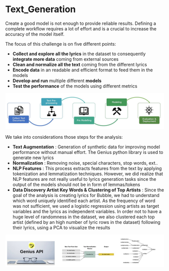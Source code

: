 # Text_Generation

Create a good model is not enough to provide reliable results. Defining a complete workflow requires a lot of effort and is a
crucial to increase the accuracy of the model itself.

The focus of this challenge is on five different points:
- **Collect and explore all the lyrics** in the dataset to consequently **integrate more data** coming from external sources
- **Clean and normalize all the text** coming from the different lyrics
- **Encode data** in an readable and efficient format to feed them in the models
- **Develop and run** multiple different **models**
- **Test the performance** of the models using different metrics

![Screenshot](Pic_Framework.JPG)

We take into considerations those steps for the analysis:
- **Text Augmentation** : Generation of synthetic data for improving model performance without manual effort. The Genius python library is used
to generate new lyrics
- **Normalization** : Removing noise, special characters, stop words, ext..
- **NLP Features** : This process extracts features from the text by applying tokenization and lemmatization techniques. However, we did realize
that NLP features are not really useful to lyrics generation tasks since the output of the models should not be in form of lemmas/tokens
- **Data Discovery Artist Key Words & Clustering of Top Artists** : Since the goal of the analysis is creating lyrics for Bubble, we had to
understand which word uniquely identified each artist. As the frequency of word was not sufficient, we used a logistic regression using artists
as target variables and the lyrics as independent variables. In order not to have a huge level of randomness in the dataset, we also clustered
each top artist (defined by an high number of lyric rows in the dataset) following their lyrics, using a PCA to visualize the results

![Screenshot](Pic_Preprocessing.JPG)
